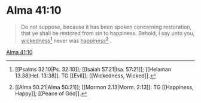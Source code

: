 # Alma 41:10

> Do not suppose, because it has been spoken concerning restoration, that ye shall be restored from sin to happiness. Behold, I say unto you, <u>wickedness</u>[^a] never was <u>happiness</u>[^b] .

[Alma 41:10](https://www.churchofjesuschrist.org/study/scriptures/bofm/alma/41?lang=eng&id=p10#p10)


[^a]: [[Psalms 32.10|Ps. 32:10]]; [[Isaiah 57.21|Isa. 57:21]]; [[Helaman 13.38|Hel. 13:38]]. TG [[Evil]]; [[Wickedness, Wicked]].
[^b]: [[Alma 50.21|Alma 50:21]]; [[Mormon 2.13|Morm. 2:13]]. TG [[Happiness, Happy]]; [[Peace of God]].
